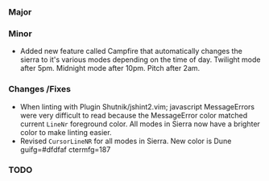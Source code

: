 ### Major ###
### Minor ###
* Added new feature called Campfire that automatically changes the sierra to it's various modes depending on the time of day. Twilight mode after 5pm. Midnight mode after 10pm. Pitch after 2am. 
### Changes /Fixes ###
* When linting with Plugin Shutnik/jshint2.vim; javascript MessageErrors were very difficult to read because the MessageError color matched current `LineNr` foreground color. All modes in Sierra now have a brighter color to make linting easier.
* Revised `CursorLineNR` for all modes in Sierra. New color is Dune guifg=#dfdfaf ctermfg=187
### TODO ###
